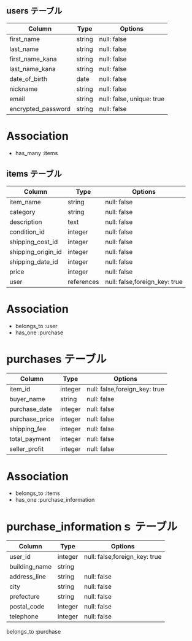 ## users テーブル

| Column             | Type    | Options                  |
| ------------------ | ------- | ------------------------ |
| first_name         | string  | null: false              |
| last_name          | string  | null: false              |
| first_name_kana    | string  | null: false              |
| last_name_kana     | string  | null: false              |
| date_of_birth      | date    | null: false              |
| nickname           | string  | null: false              |
| email              | string  | null: false, unique: true|
| encrypted_password | string  | null: false              |

# Association

 - has_many :items



## items テーブル

| Column             | Type       | Options                       |
| ------------------ | ---------- | ----------------------------- |
| item_name          | string     | null: false                   |
| category           | string     | null: false                   |
| description        | text       | null: false                   |
| condition_id       | integer    | null: false                   |
| shipping_cost_id   | integer    | null: false                   |
| shipping_origin_id | integer    | null: false                   |
| shipping_date_id   | integer    | null: false                   |
| price              | integer    | null: false                   |
| user               | references | null: false,foreign_key: true |

# Association

 - belongs_to :user
 - has_one :purchase



# purchases テーブル

| Column         | Type     | Options                       |
| -------------- | -------- | ----------------------------- |
| item_id        | integer  | null: false,foreign_key: true |
| buyer_name     | string   | null: false                   |
| purchase_date  | integer  | null: false                   |
| purchase_price | integer  | null: false                   |
| shipping_fee   | integer  | null: false                   |
| total_payment  | integer  | null: false                   |
| seller_profit  | integer  | null: false                   |

# Association

 - belongs_to :items
 - has_one :purchase_information



# purchase_informationｓ テーブル

| Column       | Type    | Options                        |
| ------------ | ------- | ------------------------------ |
| user_id      | integer | null: false,foreign_key: true  |
| building_name| string  |                                |
| address_line | string  | null: false                    |
| city         | string  | null: false                    |
| prefecture   | string  | null: false                    |
| postal_code  | integer | null: false                    |
| telephone    | integer | null: false                    |


belongs_to :purchase
